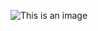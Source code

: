 ![This is an image](https://housepriceindex.ca/wp-content/themes/hpi/_img/house_price_index_logo.svg)

